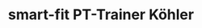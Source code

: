 ---
title: "smart-fit PT-Trainer Köhler"
url: /wien/smart-fit-pt-trainer-koehler/
shop: Kosmetik
---